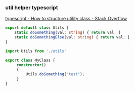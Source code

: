 ###  util helper typescript


[typescript - How to structure utility class - Stack Overflow](https://stackoverflow.com/questions/32790311/how-to-structure-utility-class "typescript - How to structure utility class - Stack Overflow")


 

```ts
export default class Utils {
    static doSomething(val: string) { return val; }
    static doSomethingElse(val: string) { return val; }
}

import Utils from './utils'

export class MyClass {
     constructor()
     {
         Utils.doSomething("test");
     }
}
```
